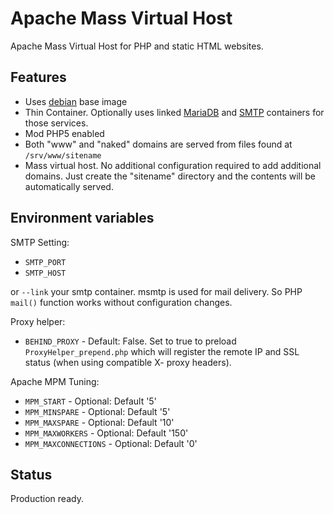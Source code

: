 # Apache Mass Virtual Host

Apache Mass Virtual Host for PHP and static HTML websites.

## Features

- Uses [debian](https://hub.docker.com/_/debian/) base image
- Thin Container. Optionally uses linked [MariaDB](https://hub.docker.com/_/mariadb/) and [SMTP](https://hub.docker.com/r/panubo/postfix/) containers for those services.
- Mod PHP5 enabled
- Both "www" and "naked" domains are served from files found at `/srv/www/sitename`
- Mass virtual host. No additional configuration required to add additional domains. Just create the "sitename"
directory and the contents will be automatically served.

## Environment variables

SMTP Setting:

- `SMTP_PORT`
- `SMTP_HOST`

or `--link` your smtp container. msmtp is used for mail delivery. So PHP `mail()` function works without configuration changes.

Proxy helper:

- `BEHIND_PROXY` - Default: False. Set to true to preload `ProxyHelper_prepend.php` which will register
the remote IP and SSL status (when using compatible X- proxy headers).

Apache MPM Tuning:

- `MPM_START` - Optional: Default '5'
- `MPM_MINSPARE` - Optional: Default '5'
- `MPM_MAXSPARE` - Optional: Default '10'
- `MPM_MAXWORKERS` - Optional: Default '150'
- `MPM_MAXCONNECTIONS` - Optional: Default '0'

## Status

Production ready.
